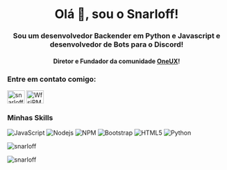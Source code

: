 <h1 align="center">Olá 👋, sou o Snarloff!</h1>
<h3 align="center">Sou um desenvolvedor Backender em Python e Javascript e desenvolvedor de Bots para o Discord! </h3>
<h4 align="center">Diretor e Fundador da comunidade <a href="discord.gg/WfsjPMD">OneUX</a>!</h4>

<h3 align="left">Entre em contato comigo:</h3>
<p align="left">
<a href="https://twitter.com/snarloff1" target="blank"><img align="center" src="https://cdn.jsdelivr.net/npm/simple-icons@3.0.1/icons/twitter.svg" alt="snarloff1" height="30" width="40"/></a>
<a href="https://discord.gg/WfsjPMD" target="blank"><img align="center" src="https://cdn.jsdelivr.net/npm/simple-icons@3.0.1/icons/discord.svg" alt="WfsjPMD" height="30" width="40" /></a>
</p>

### Minhas Skills

![JavaScript](https://img.shields.io/badge/-JavaScript-%23F7DF1C?style=flat-square&logo=javascript&logoColor=000000&labelColor=%23F7DF1C&color=%23FFCE5A)
![Nodejs](https://img.shields.io/badge/-Nodejs-339933?style=flat-square&logo=Node.js&logoColor=ffffff)
![NPM](https://img.shields.io/badge/-npm-CB3837?style=flat-square&logo=npm)
![Bootstrap](https://img.shields.io/badge/-Bootstrap-563D7C?style=flat-square&logo=Bootstrap)
![HTML5](https://img.shields.io/badge/-HTML5-%23E44D27?style=flat-square&logo=html5&logoColor=ffffff)
![Python](http://img.shields.io/badge/-Python-3776AB?style=flat-square&logo=python&logoColor=ffffff)



<p><img align="center" src="https://github-readme-stats.vercel.app/api/top-langs?username=snarloff&show_icons=true&locale=en&layout=compact" alt="snarloff" /></p>

<p><img align="center" src="https://github-readme-streak-stats.herokuapp.com/?user=snarloff&" alt="snarloff" /></p>

